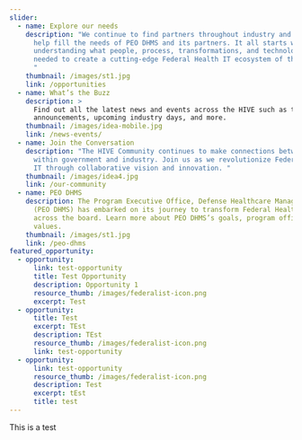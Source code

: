 ```yaml
---
slider:
  - name: Explore our needs
    description: "We continue to find partners throughout industry and government to
      help fill the needs of PEO DHMS and its partners. It all starts with
      understanding what people, process, transformations, and technologies are
      needed to create a cutting-edge Federal Health IT ecosystem of the future.
      "
    thumbnail: /images/st1.jpg
    link: /opportunities
  - name: What’s the Buzz
    description: >
      Find out all the latest news and events across the HIVE such as the latest
      announcements, upcoming industry days, and more.
    thumbnail: /images/idea-mobile.jpg
    link: /news-events/
  - name: Join the Conversation
    description: "The HIVE Community continues to make connections between and
      within government and industry. Join us as we revolutionize Federal Health
      IT through collaborative vision and innovation. "
    thumbnail: /images/idea4.jpg
    link: /our-community
  - name: PEO DHMS
    description: The Program Executive Office, Defense Healthcare Management Systems
      (PEO DHMS) has embarked on its journey to transform Federal Health IT
      across the board. Learn more about PEO DHMS’s goals, program offices, and
      values.
    thumbnail: /images/st1.jpg
    link: /peo-dhms
featured_opportunity:
  - opportunity:
      link: test-opportunity
      title: Test Opportunity
      description: Opportunity 1
      resource_thumb: /images/federalist-icon.png
      excerpt: Test
  - opportunity:
      title: Test
      excerpt: TEst
      description: TEst
      resource_thumb: /images/federalist-icon.png
      link: test-opportunity
  - opportunity:
      link: test-opportunity
      resource_thumb: /images/federalist-icon.png
      description: Test
      excerpt: tEst
      title: test
---
```

This is a test